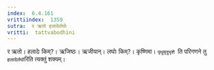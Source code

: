 ```yaml
---
index:  6.4.161
vrittiindex:  1359
sutra:  र ऋतो हलादेर्लघोः
vritti:  tattvabodhini 
---
```


र ऋतो। हलादेः किम्?। ऋजिष्ठः। ऋजीयान्। लघोः किम्?। कृष्णिमा। `पृथुमृदुभृशे `ति परिगणने तु `हलादेर्लघो`रिति त्यक्तुं शक्यम्।

